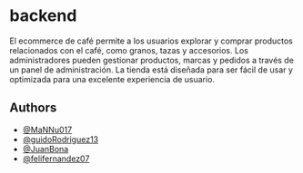 # backend

El ecommerce de café permite a los usuarios explorar y comprar productos relacionados con el café, como granos, tazas y accesorios. Los administradores pueden gestionar productos, marcas y pedidos a través de un panel de administración. La tienda está diseñada para ser fácil de usar y optimizada para una excelente experiencia de usuario.

## Authors

- [@MaNNu017](https://www.github.com/MaNNu017)
- [@guidoRodriguez13](https://github.com/guidoRodriguez13)
- [@JuanBona](https://www.github.com/JuanBona)
- [@felifernandez07](https://github.com/felifernandez07)
